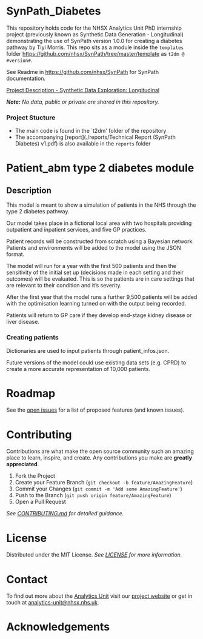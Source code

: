 # SynPath_Diabetes

This repository holds code for the NHSX Analytics Unit PhD internship project (previously known as Synthetic Data Generation - Longitudinal) demonstrating the use of SynPath version 1.0.0 for creating a diabetes pathway by Tiyi Morris.  This repo sits as a module inside the `templates` folder https://github.com/nhsx/SynPath/tree/master/template as `t2dm @ #version#`.

See Readme in https://github.com/nhsx/SynPath for SynPath documentation.

[Project Description - Synthetic Data Exploration: Longitudinal](https://nhsx.github.io/nhsx-internship-projects/synthetic-data-exploration-longitudinal/)

_**Note:** No data, public or private are shared in this repository._

### Project Stucture

- The main code is found in the `t2dm' folder of the repository
- The accompanying [report](./reports/Technical Report (SynPath Diabetes) v1.pdf) is also available in the `reports` folder

# Patient_abm type 2 diabetes module

## Description

This model is meant to show a simulation of patients in the NHS through the type 2 diabetes pathway.

Our model takes place in a fictional local area with two hospitals providing outpatient and inpatient services, and five GP practices.

Patient records will be constructed from scratch using a Bayesian network. Patients and environments will be added to the model using the JSON format. 

The model will run for a year with the first 500 patients and then the sensitivity of the initial set up (decisions made in each setting and their outcomes) will be evaluated. This is so the patients are in care settings that are relevant to their condition and it’s severity. 

After the first year that the model runs a further 9,500 patients will be added with the optimisation learning turned on with the output being recorded. 

Patients will return to GP care if they develop end-stage kidney disease or liver disease.

### Creating patients

Dictionaries are used to input patients through patient_infos.json.

Future versions of the model could use existing data sets (e.g. CPRD) to create a more accurate representation of 10,000 patients.

# Roadmap

See the [open issues](https://github.com/nhsx/SynPath_Diabetes/issues) for a list of proposed features (and known issues).

# Contributing

Contributions are what make the open source community such an amazing place to learn, inspire, and create. Any contributions you make are **greatly appreciated**.

1. Fork the Project
2. Create your Feature Branch (`git checkout -b feature/AmazingFeature`)
3. Commit your Changes (`git commit -m 'Add some AmazingFeature'`)
4. Push to the Branch (`git push origin feature/AmazingFeature`)
5. Open a Pull Request

_See [CONTRIBUTING.md](./CONTRIBUTING.md) for detailed guidance._

# License

Distributed under the MIT License. _See [LICENSE](./LICENSE) for more information._

# Contact

To find out more about the [Analytics Unit](https://www.nhsx.nhs.uk/key-tools-and-info/nhsx-analytics-unit/) visit our [project website](https://nhsx.github.io/AnalyticsUnit/projects.html) or get in touch at [analytics-unit@nhsx.nhs.uk](mailto:analytics-unit@nhsx.nhs.uk).

# Acknowledgements

